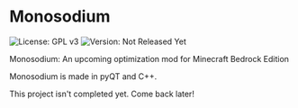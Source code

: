 # Monosodium
![License: GPL v3](https://img.shields.io/badge/License-GPLv3-blue.svg) ![Version: Not Released Yet](https://img.shields.io/badge/Version-Not_Released_Yet-red.svg)


Monosodium: An upcoming optimization mod for Minecraft Bedrock Edition

Monosodium is made in pyQT and C++.

This project isn't completed yet. Come back later!





